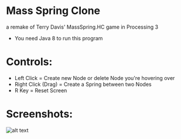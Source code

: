 # Mass Spring Clone

a remake of Terry Davis' MassSpring.HC game in Processing 3

- You need Java 8 to run this program

# Controls:

- Left Click = Create new Node or delete Node you're hovering over
- Right Click (Drag) = Create a Spring between two Nodes
- R Key = Reset Screen

# Screenshots:

![alt text](https://i.imgur.com/a4NlQE2.png)
